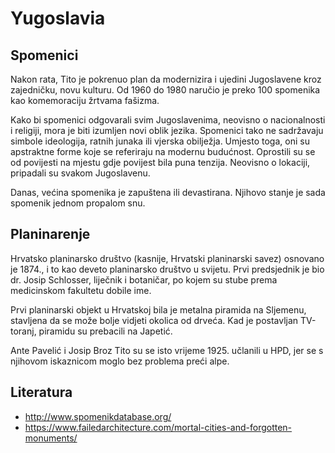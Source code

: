 # Yugoslavia

## Spomenici

Nakon rata, Tito je pokrenuo plan da modernizira i ujedini Jugoslavene kroz zajedničku, novu kulturu. Od 1960 do 1980 naručio je preko 100 spomenika kao komemoraciju žrtvama fašizma.

Kako bi spomenici odgovarali svim Jugoslavenima, neovisno o nacionalnosti i religiji, mora je biti izumljen novi oblik jezika. Spomenici tako ne sadržavaju simbole ideologija, ratnih junaka ili vjerska obilježja. Umjesto toga, oni su apstraktne forme koje se referiraju na modernu budućnost. Oprostili su se od povijesti na mjestu gdje povijest bila puna tenzija. Neovisno o lokaciji, pripadali su svakom Jugoslavenu.

Danas, većina spomenika je zapuštena ili devastirana. Njihovo stanje je sada spomenik jednom propalom snu.

## Planinarenje

Hrvatsko planinarsko društvo (kasnije, Hrvatski planinarski savez) osnovano je 1874., i to kao deveto planinarsko društvo u svijetu. Prvi predsjednik je bio dr. Josip Schlosser, liječnik i botaničar, po kojem su stube prema medicinskom fakultetu dobile ime.

Prvi planinarski objekt u Hrvatskoj bila je metalna piramida na Sljemenu, stavljena da se može bolje vidjeti okolica od drveća. Kad je postavljan TV-toranj, piramidu su prebacili na Japetić.

Ante Pavelić i Josip Broz Tito su se isto vrijeme 1925. učlanili u HPD, jer se s njihovom iskaznicom moglo bez problema preći alpe.


## Literatura

* http://www.spomenikdatabase.org/
* https://www.failedarchitecture.com/mortal-cities-and-forgotten-monuments/
